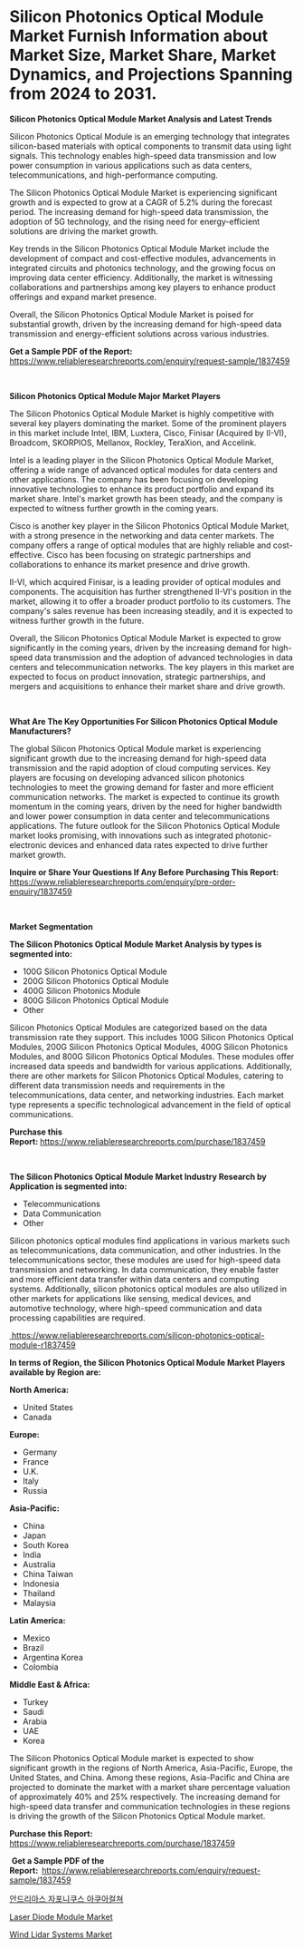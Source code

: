 <p><h1>Silicon Photonics Optical Module Market Furnish Information about Market Size, Market Share, Market Dynamics, and Projections Spanning from 2024 to 2031.</h1></p><p><strong>Silicon Photonics Optical Module Market Analysis and Latest Trends</strong></p>
<p><p>Silicon Photonics Optical Module is an emerging technology that integrates silicon-based materials with optical components to transmit data using light signals. This technology enables high-speed data transmission and low power consumption in various applications such as data centers, telecommunications, and high-performance computing.</p><p>The Silicon Photonics Optical Module Market is experiencing significant growth and is expected to grow at a CAGR of 5.2% during the forecast period. The increasing demand for high-speed data transmission, the adoption of 5G technology, and the rising need for energy-efficient solutions are driving the market growth.</p><p>Key trends in the Silicon Photonics Optical Module Market include the development of compact and cost-effective modules, advancements in integrated circuits and photonics technology, and the growing focus on improving data center efficiency. Additionally, the market is witnessing collaborations and partnerships among key players to enhance product offerings and expand market presence.</p><p>Overall, the Silicon Photonics Optical Module Market is poised for substantial growth, driven by the increasing demand for high-speed data transmission and energy-efficient solutions across various industries.</p></p>
<p><strong>Get a Sample PDF of the Report:&nbsp;</strong> <a href="https://www.reliableresearchreports.com/enquiry/request-sample/1837459">https://www.reliableresearchreports.com/enquiry/request-sample/1837459</a></p>
<p>&nbsp;</p>
<p><strong>Silicon Photonics Optical Module Major Market Players</strong></p>
<p><p>The Silicon Photonics Optical Module Market is highly competitive with several key players dominating the market. Some of the prominent players in this market include Intel, IBM, Luxtera, Cisco, Finisar (Acquired by II-VI), Broadcom, SKORPIOS, Mellanox, Rockley, TeraXion, and Accelink.</p><p>Intel is a leading player in the Silicon Photonics Optical Module Market, offering a wide range of advanced optical modules for data centers and other applications. The company has been focusing on developing innovative technologies to enhance its product portfolio and expand its market share. Intel's market growth has been steady, and the company is expected to witness further growth in the coming years.</p><p>Cisco is another key player in the Silicon Photonics Optical Module Market, with a strong presence in the networking and data center markets. The company offers a range of optical modules that are highly reliable and cost-effective. Cisco has been focusing on strategic partnerships and collaborations to enhance its market presence and drive growth.</p><p>II-VI, which acquired Finisar, is a leading provider of optical modules and components. The acquisition has further strengthened II-VI's position in the market, allowing it to offer a broader product portfolio to its customers. The company's sales revenue has been increasing steadily, and it is expected to witness further growth in the future.</p><p>Overall, the Silicon Photonics Optical Module Market is expected to grow significantly in the coming years, driven by the increasing demand for high-speed data transmission and the adoption of advanced technologies in data centers and telecommunication networks. The key players in this market are expected to focus on product innovation, strategic partnerships, and mergers and acquisitions to enhance their market share and drive growth.</p></p>
<p>&nbsp;</p>
<p><strong>What Are The Key Opportunities For Silicon Photonics Optical Module Manufacturers?</strong></p>
<p><p>The global Silicon Photonics Optical Module market is experiencing significant growth due to the increasing demand for high-speed data transmission and the rapid adoption of cloud computing services. Key players are focusing on developing advanced silicon photonics technologies to meet the growing demand for faster and more efficient communication networks. The market is expected to continue its growth momentum in the coming years, driven by the need for higher bandwidth and lower power consumption in data center and telecommunications applications. The future outlook for the Silicon Photonics Optical Module market looks promising, with innovations such as integrated photonic-electronic devices and enhanced data rates expected to drive further market growth.</p></p>
<p><strong>Inquire or Share Your Questions If Any Before Purchasing This Report:</strong> <a href="https://www.reliableresearchreports.com/enquiry/pre-order-enquiry/1837459">https://www.reliableresearchreports.com/enquiry/pre-order-enquiry/1837459</a></p>
<p>&nbsp;</p>
<p><strong>Market Segmentation</strong></p>
<p><strong>The Silicon Photonics Optical Module Market Analysis by types is segmented into:</strong></p>
<p><ul><li>100G Silicon Photonics Optical Module</li><li>200G Silicon Photonics Optical Module</li><li>400G Silicon Photonics Module</li><li>800G Silicon Photonics Optical Module</li><li>Other</li></ul></p>
<p><p>Silicon Photonics Optical Modules are categorized based on the data transmission rate they support. This includes 100G Silicon Photonics Optical Modules, 200G Silicon Photonics Optical Modules, 400G Silicon Photonics Modules, and 800G Silicon Photonics Optical Modules. These modules offer increased data speeds and bandwidth for various applications. Additionally, there are other markets for Silicon Photonics Optical Modules, catering to different data transmission needs and requirements in the telecommunications, data center, and networking industries. Each market type represents a specific technological advancement in the field of optical communications.</p></p>
<p><strong>Purchase this Report:&nbsp;</strong><a href="https://www.reliableresearchreports.com/purchase/1837459">https://www.reliableresearchreports.com/purchase/1837459</a></p>
<p>&nbsp;</p>
<p><strong>The Silicon Photonics Optical Module Market Industry Research by Application is segmented into:</strong></p>
<p><ul><li>Telecommunications</li><li>Data Communication</li><li>Other</li></ul></p>
<p><p>Silicon photonics optical modules find applications in various markets such as telecommunications, data communication, and other industries. In the telecommunications sector, these modules are used for high-speed data transmission and networking. In data communication, they enable faster and more efficient data transfer within data centers and computing systems. Additionally, silicon photonics optical modules are also utilized in other markets for applications like sensing, medical devices, and automotive technology, where high-speed communication and data processing capabilities are required.</p></p>
<p><a href="https://www.reliableresearchreports.com/silicon-photonics-optical-module-r1837459">&nbsp;https://www.reliableresearchreports.com/silicon-photonics-optical-module-r1837459</a></p>
<p><strong>In terms of Region, the Silicon Photonics Optical Module Market Players available by Region are:</strong></p>
<p>
    <p> <strong> North America: </strong>
        <ul>
            <li>United States</li>
            <li>Canada</li>
        </ul>
        </p> 
    <p> <strong> Europe: </strong>
        <ul>
            <li>Germany</li>
            <li>France</li>
            <li>U.K.</li>
            <li>Italy</li>
            <li>Russia</li>
        </ul>
        </p> 
    <p> <strong> Asia-Pacific: </strong>
        <ul>
            <li>China</li>
            <li>Japan</li>
            <li>South Korea</li>
            <li>India</li>
            <li>Australia</li>
            <li>China Taiwan</li>
            <li>Indonesia</li>
            <li>Thailand</li>
            <li>Malaysia</li>
        </ul>
        </p> 
    <p> <strong> Latin America: </strong>
        <ul>
            <li>Mexico</li>
            <li>Brazil</li>
            <li>Argentina Korea</li>
            <li>Colombia</li>
        </ul>
        </p> 
    <p> <strong> Middle East & Africa: </strong>
        <ul>
            <li>Turkey</li>
            <li>Saudi</li>
            <li>Arabia</li>
            <li>UAE</li>
            <li>Korea</li>
        </ul>
    </p>
    </p>
<p><p>The Silicon Photonics Optical Module market is expected to show significant growth in the regions of North America, Asia-Pacific, Europe, the United States, and China. Among these regions, Asia-Pacific and China are projected to dominate the market with a market share percentage valuation of approximately 40% and 25% respectively. The increasing demand for high-speed data transfer and communication technologies in these regions is driving the growth of the Silicon Photonics Optical Module market.</p></p>
<p><strong>Purchase this Report: </strong><a href="https://www.reliableresearchreports.com/purchase/1837459">https://www.reliableresearchreports.com/purchase/1837459</a></p>
<p>&nbsp;<strong>Get a Sample PDF of the Report:&nbsp;&nbsp;</strong><a href="https://www.reliableresearchreports.com/enquiry/request-sample/1837459">https://www.reliableresearchreports.com/enquiry/request-sample/1837459</a></p>
<p><strong></strong></p>
<p><p><a href="https://github.com/nicholasellison0076890/Market-Research-Report-List-1/blob/main/9126302157907.md">안드리아스 자포니쿠스 아쿠아컬쳐</a></p><p><a href="https://github.com/kathiaseamanalvaradovlprc2h/Market-Research-Report-List-3/blob/main/laser-diode-module-market.md">Laser Diode Module Market</a></p><p><a href="https://github.com/EbonyHane1955/Market-Research-Report-List-1/blob/main/wind-lidar-systems-market.md">Wind Lidar Systems Market</a></p></p>